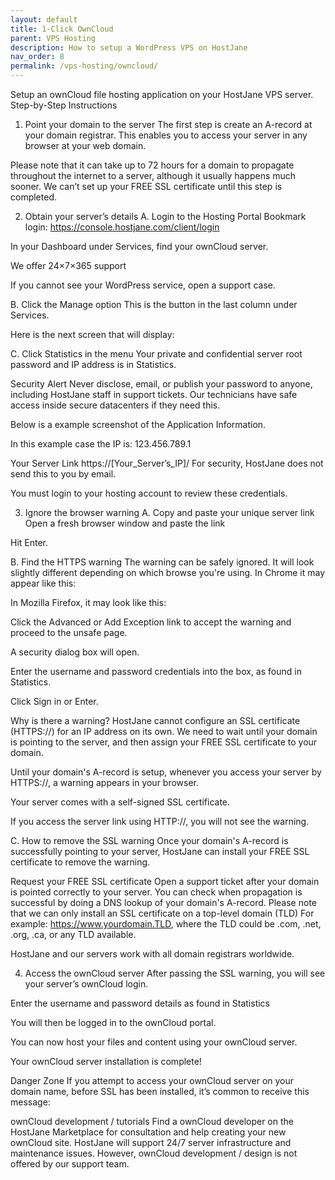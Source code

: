 ```yaml
---
layout: default
title: 1-Click OwnCloud
parent: VPS Hosting
description: How to setup a WordPress VPS on HostJane
nav_order: 8
permalink: /vps-hosting/owncloud/
---
```


Setup an ownCloud file hosting application on your HostJane VPS server.
Step-by-Step Instructions
1. Point your domain to the server
The first step is create an A-record at your domain registrar.
This enables you to access your server in any browser at your web domain.

Please note that it can take up to 72 hours for a domain to propagate throughout the internet to a server, although it usually happens much sooner.
We can’t set up your FREE SSL certificate until this step is completed.

2. Obtain your server’s details
A. Login to the Hosting Portal
Bookmark login: https://console.hostjane.com/client/login

In your Dashboard under Services, find your ownCloud server.


We offer 24×7×365 support

If you cannot see your WordPress service, open a support case.

B. Click the Manage option
This is the button in the last column under Services.

Here is the next screen that will display: 



C. Click Statistics in the menu
Your private and confidential server root password and IP address is in Statistics.

Security Alert
Never disclose, email, or publish your password to anyone, including HostJane staff in support tickets. Our technicians have safe access inside secure datacenters if they need this.

Below is a example screenshot of the Application Information.



In this example case the IP is: 123.456.789.1

Your Server Link
https://[Your_Server’s_IP]/
For security, HostJane does not send this to you by email.

You must login to your hosting account to review these credentials.

3. Ignore the browser warning
A. Copy and paste your unique server link 
Open a fresh browser window and paste the link

Hit Enter.

B. Find the HTTPS warning
The warning can be safely ignored.
It will look slightly different depending on which browse you're using. In Chrome it may appear like this:



In Mozilla Firefox, it may look like this:



Click the Advanced or Add Exception link to accept the warning and proceed to the unsafe page.

A security dialog box will open.



Enter the username and password credentials into the box, as found in Statistics.

Click Sign in or Enter.

Why is there a warning?
HostJane cannot configure an SSL certificate (HTTPS://) for an IP address on its own. We need to wait until your domain is pointing to the server, and then assign your FREE SSL certificate to your domain.

Until your domain's A-record is setup, whenever you access your server by HTTPS://, a warning appears in your browser.

Your server comes with a self-signed SSL certificate.

If you access the server link using HTTP://, you will not see the warning. 

C. How to remove the SSL warning
Once your domain's A-record is successfully pointing to your server, HostJane can install your FREE SSL certificate to remove the warning.

Request your FREE SSL certificate
Open a support ticket after your domain is pointed correctly to your server.
You can check when propagation is successful by doing a DNS lookup of your domain's A-record.
Please note that we can only install an SSL certificate on a top-level domain (TLD)
For example: https://www.yourdomain.TLD, where the TLD could be .com, .net, .org, .ca, or any TLD available.

HostJane and our servers work with all domain registrars worldwide.

4. Access the ownCloud server
After passing the SSL warning, you will see your server’s ownCloud login.


Enter the username and password details as found in Statistics

You will then be logged in to the ownCloud portal.


You can now host your files and content using your ownCloud server.

Your ownCloud server installation is complete!

Danger Zone
If you attempt to access your ownCloud server on your domain name, before SSL has been installed, it’s common to receive this message:


ownCloud development / tutorials
Find a ownCloud developer on the HostJane Marketplace for consultation and help creating your new ownCloud site.
HostJane will support 24/7 server infrastructure and maintenance issues. However, ownCloud development / design is not offered by our support team.